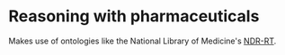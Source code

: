 Reasoning with pharmaceuticals
==============================

Makes use of ontologies like the National Library of Medicine's [NDR-RT](http://rxnav.nlm.nih.gov/NdfrtRestAPI.html#label:r24).